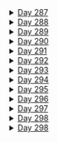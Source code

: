 <details><summary><u>Day 287</u></summary><p>

- ✅ [Completed  Daily Workout Problem in Elevate]()
- ✅ [Completed Daily Workout Problem in lumosity]()
- ✅ [Solved Daily Challenge in Brilliant.org]()
- ✅ Chess.com 
  - ✅ [Solved Some Puzzles]()
  - ✅ [Played Puzzle Rush]()
  - ✅ [Solved Daily Puzzle]()
  - ✅ [Played puzzle battle with random person]()
- 🤨[Case study ~ " "]()
- 👂🏻 [Watched a Youtube video ""]()
- 💰📈 [Finshots (financial news) ~ ""]()
- 💰📈 [Financial education ~ ""]()
</p></details>

<details><summary><u>Day 288</u></summary><p>

- ✅ [Completed  Daily Workout Problem in Elevate]()
- ✅ [Completed Daily Workout Problem in lumosity]()
- ✅ [Solved Daily Challenge in Brilliant.org]()
- ✅ Chess.com 
  - ✅ [Solved Some Puzzles]()
  - ✅ [Played Puzzle Rush]()
  - ✅ [Solved Daily Puzzle]()
  - ✅ [Played puzzle battle with random person]()
- 🤨[Case study ~ " "]()
- 👂🏻 [Watched a Youtube video ""]()
- 💰📈 [Finshots (financial news) ~ ""]()
- 💰📈 [Financial education ~ ""]()
</p></details>


<details><summary><u>Day 289</u></summary><p>

- ✅ [Completed  Daily Workout Problem in Elevate]()
- ✅ [Completed Daily Workout Problem in lumosity]()
- ✅ [Solved Daily Challenge in Brilliant.org]()
- ✅ Chess.com 
  - ✅ [Solved Some Puzzles]()
  - ✅ [Played Puzzle Rush]()
  - ✅ [Solved Daily Puzzle]()
  - ✅ [Played puzzle battle with random person]()
- 🤨[Case study ~ " "]()
- 👂🏻 [Watched a Youtube video ""]()
- 💰📈 [Finshots (financial news) ~ ""]()
- 💰📈 [Financial education ~ ""]()
</p></details>

<details><summary><u>Day 290</u></summary><p>

- ✅ [Completed  Daily Workout Problem in Elevate]()
- ✅ [Completed Daily Workout Problem in lumosity]()
- ✅ [Solved Daily Challenge in Brilliant.org]()
- ✅ Chess.com 
  - ✅ [Solved Some Puzzles]()
  - ✅ [Played Puzzle Rush]()
  - ✅ [Solved Daily Puzzle]()
  - ✅ [Played puzzle battle with random person]()
- 🤨[Case study ~ " "]()
- 👂🏻 [Watched a Youtube video ""]()
- 💰📈 [Finshots (financial news) ~ ""]()
- 💰📈 [Financial education ~ ""]()
</p></details>

<details><summary><u>Day 291</u></summary><p>

- ✅ [Completed  Daily Workout Problem in Elevate]()
- ✅ [Completed Daily Workout Problem in lumosity]()
- ✅ [Solved Daily Challenge in Brilliant.org]()
- ✅ Chess.com 
  - ✅ [Solved Some Puzzles]()
  - ✅ [Played Puzzle Rush]()
  - ✅ [Solved Daily Puzzle]()
  - ✅ [Played puzzle battle with random person]()
- 🤨[Case study ~ " "]()
- 👂🏻 [Watched a Youtube video ""]()
- 💰📈 [Finshots (financial news) ~ ""]()
- 💰📈 [Financial education ~ ""]()
</p></details>

<details><summary><u>Day 292</u></summary><p>

- ✅ [Completed  Daily Workout Problem in Elevate]()
- ✅ [Completed Daily Workout Problem in lumosity]()
- ✅ [Solved Daily Challenge in Brilliant.org]()
- ✅ Chess.com 
  - ✅ [Solved Some Puzzles]()
  - ✅ [Played Puzzle Rush]()
  - ✅ [Solved Daily Puzzle]()
  - ✅ [Played puzzle battle with random person]()
- 🤨[Case study ~ " "]()
- 👂🏻 [Watched a Youtube video ""]()
- 💰📈 [Finshots (financial news) ~ ""]()
- 💰📈 [Financial education ~ ""]()
</p></details>

<details><summary><u>Day 293</u></summary><p>

- ✅ [Completed  Daily Workout Problem in Elevate]()
- ✅ [Completed Daily Workout Problem in lumosity]()
- ✅ [Solved Daily Challenge in Brilliant.org]()
- ✅ Chess.com 
  - ✅ [Solved Some Puzzles]()
  - ✅ [Played Puzzle Rush]()
  - ✅ [Solved Daily Puzzle]()
  - ✅ [Played puzzle battle with random person]()
- 🤨[Case study ~ " "]()
- 👂🏻 [Watched a Youtube video ""]()
- 💰📈 [Finshots (financial news) ~ ""]()
- 💰📈 [Financial education ~ ""]()
</p></details>

<details><summary><u>Day 294</u></summary><p>

- ✅ [Completed  Daily Workout Problem in Elevate]()
- ✅ [Completed Daily Workout Problem in lumosity]()
- ✅ [Solved Daily Challenge in Brilliant.org]()
- ✅ Chess.com 
  - ✅ [Solved Some Puzzles]()
  - ✅ [Played Puzzle Rush]()
  - ✅ [Solved Daily Puzzle]()
  - ✅ [Played puzzle battle with random person]()
- 🤨[Case study ~ " "]()
- 👂🏻 [Watched a Youtube video ""]()
- 💰📈 [Finshots (financial news) ~ ""]()
- 💰📈 [Financial education ~ ""]()
</p></details>

<details><summary><u>Day 295</u></summary><p>

- ✅ [Completed  Daily Workout Problem in Elevate]()
- ✅ [Completed Daily Workout Problem in lumosity]()
- ✅ [Solved Daily Challenge in Brilliant.org]()
- ✅ Chess.com 
  - ✅ [Solved Some Puzzles]()
  - ✅ [Played Puzzle Rush]()
  - ✅ [Solved Daily Puzzle]()
  - ✅ [Played puzzle battle with random person]()
- 🤨[Case study ~ " "]()
- 👂🏻 [Watched a Youtube video ""]()
- 💰📈 [Finshots (financial news) ~ ""]()
- 💰📈 [Financial education ~ ""]()
</p></details>

<details><summary><u>Day 296</u></summary><p>

- ✅ [Completed  Daily Workout Problem in Elevate]()
- ✅ [Completed Daily Workout Problem in lumosity]()
- ✅ [Solved Daily Challenge in Brilliant.org]()
- ✅ Chess.com 
  - ✅ [Solved Some Puzzles]()
  - ✅ [Played Puzzle Rush]()
  - ✅ [Solved Daily Puzzle]()
  - ✅ [Played puzzle battle with random person]()
- 🤨[Case study ~ " "]()
- 👂🏻 [Watched a Youtube video ""]()
- 💰📈 [Finshots (financial news) ~ ""]()
- 💰📈 [Financial education ~ ""]()
</p></details>

<details><summary><u>Day 297</u></summary><p>

- ✅ [Completed  Daily Workout Problem in Elevate]()
- ✅ [Completed Daily Workout Problem in lumosity]()
- ✅ [Solved Daily Challenge in Brilliant.org]()
- ✅ Chess.com 
  - ✅ [Solved Some Puzzles]()
  - ✅ [Played Puzzle Rush]()
  - ✅ [Solved Daily Puzzle]()
  - ✅ [Played puzzle battle with random person]()
- 🤨[Case study ~ " "]()
- 👂🏻 [Watched a Youtube video ""]()
- 💰📈 [Finshots (financial news) ~ ""]()
- 💰📈 [Financial education ~ ""]()
</p></details>

<details><summary><u>Day 298</u></summary><p>

- ✅ [Completed  Daily Workout Problem in Elevate]()
- ✅ [Completed Daily Workout Problem in lumosity]()
- ✅ [Solved Daily Challenge in Brilliant.org]()
- ✅ Chess.com 
  - ✅ [Solved Some Puzzles]()
  - ✅ [Played Puzzle Rush]()
  - ✅ [Solved Daily Puzzle]()
  - ✅ [Played puzzle battle with random person]()
- 🤨[Case study ~ " "]()
- 👂🏻 [Watched a Youtube video ""]()
- 💰📈 [Finshots (financial news) ~ ""]()
- 💰📈 [Financial education ~ ""]()
</p></details>

<details><summary><u>Day 298</u></summary><p>

- ✅ [Completed  Daily Workout Problem in Elevate]()
- ✅ [Completed Daily Workout Problem in lumosity]()
- ✅ [Solved Daily Challenge in Brilliant.org]()
- ✅ Chess.com 
  - ✅ [Solved Some Puzzles]()
  - ✅ [Played Puzzle Rush]()
  - ✅ [Solved Daily Puzzle]()
  - ✅ [Played puzzle battle with random person]()
- 🤨[Case study ~ " "]()
- 👂🏻 [Watched a Youtube video ""]()
- 💰📈 [Finshots (financial news) ~ ""]()
- 💰📈 [Financial education ~ ""]()
</p></details>